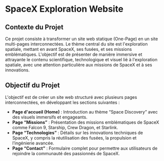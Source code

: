 # SpaceX Exploration Website

## Contexte du Projet

Ce projet consiste à transformer un site web statique (One-Page) en un site multi-pages interconnectées. Le thème central du site est l'exploration spatiale, mettant en avant SpaceX, ses fusées, et ses missions emblématiques. L'objectif est de présenter de manière immersive et attrayante le contenu scientifique, technologique et visuel lié à l'exploration spatiale, avec une attention particulière aux missions de SpaceX et à ses innovations.

## Objectif du Projet

L'objectif est de créer un site web structuré avec plusieurs pages interconnectées, en développant les sections suivantes :

- **Page d'accueil (Home)** : Introduction au thème “Space Discovery” avec des visuels immersifs et engageants.
- **Page “Missions”** : Présentation des missions emblématiques de SpaceX comme Falcon 9, Starship, Crew Dragon, et Starlink.
- **Page “Technologies”** : Détails sur les innovations techniques de SpaceX, y compris la réutilisation des fusées, la propulsion et l’ingénierie avancée.
- **Page “Contact”** : Formulaire complet pour permettre aux utilisateurs de rejoindre la communauté des passionnés de SpaceX.
